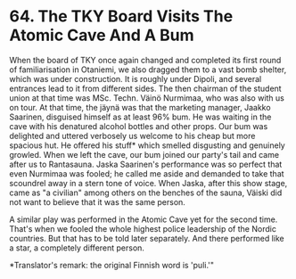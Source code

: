 


    
# 64. The TKY Board Visits The Atomic Cave And A Bum

When the board of TKY once again changed and completed its first round of familiarisation in Otaniemi, we also dragged them to a vast bomb shelter, which was under construction. It is roughly under Dipoli, and several entrances lead to it from different sides. The then chairman of the student union at that time was MSc. Techn. Väinö Nurmimaa, who was also with us on tour. At that time, the jäynä was that the marketing manager, Jaakko Saarinen, disguised himself as at least 96% bum. He was waiting in the cave with his denatured alcohol bottles and other props. Our bum was delighted and uttered verbosely us welcome to his cheap but more spacious hut. He offered his stuff\* which smelled disgusting and genuinely growled. When we left the cave, our bum joined our party's tail and came after us to Rantasauna. Jaska Saarinen's performance was so perfect that even Nurmimaa was fooled; he called me aside and demanded to take that scoundrel away in a stern tone of voice. When Jaska, after this show stage, came as "a civilian" among others on the benches of the sauna, Väiski did not want to believe that it was the same person.

A similar play was performed in the Atomic Cave yet for the second time. That's when we fooled the whole highest police leadership of the Nordic countries. But that has to be told later separately. And there performed like a star, a completely different person.

\*Translator's remark: the original Finnish word is 'puli.'"
